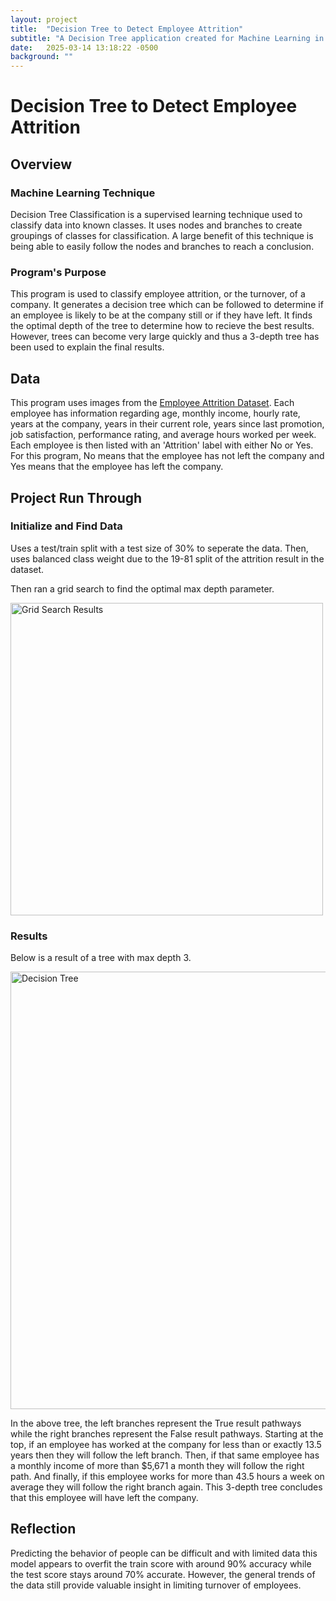 ```yaml
---
layout: project
title:  "Decision Tree to Detect Employee Attrition"
subtitle: "A Decision Tree application created for Machine Learning in Spring 2025."
date:   2025-03-14 13:18:22 -0500
background: ""
---
```


# Decision Tree to Detect Employee Attrition

## Overview
### Machine Learning Technique

Decision Tree Classification is a supervised learning technique used to classify data into known classes. It uses nodes and branches to create groupings of classes for classification. A large benefit of this technique is being able to easily follow the nodes and branches to reach a conclusion. 

### Program's Purpose

This program is used to classify employee attrition, or the turnover, of a company. It generates a decision tree which can be followed to determine if an employee is likely to be at the company still or if they have left. It finds the optimal depth of the tree to determine how to recieve the best results. However, trees can become very large quickly and thus a 3-depth tree has been used to explain the final results.

## Data

This program uses images from the [Employee Attrition Dataset](https://www.kaggle.com/datasets/ziya07/employee-attrition-prediction-dataset). Each employee has information regarding age, monthly income, hourly rate, years at the company, years in their current role, years since last promotion, job satisfaction, performance rating, and average hours worked per week. Each employee is then listed with an 'Attrition' label with either No or Yes. For this program, No means that the employee has not left the company and Yes means that the employee has left the company.

## Project Run Through

### Initialize and Find Data

Uses a test/train split with a test size of 30% to seperate the data. Then, uses balanced class weight due to the 19-81 split of the attrition result in the dataset. 

Then ran a grid search to find the optimal max depth parameter.

<img src="https://github.com/user-attachments/assets/c364dc6f-5e21-4b9a-9937-484e3e25bc9a" alt="Grid Search Results" width="500"/>

### Results

Below is a result of a tree with max depth 3. 

<img src="https://github.com/user-attachments/assets/7a05914c-4ebb-473a-ba0f-b9af172b031a" alt="Decision Tree" width="700"/>

In the above tree, the left branches represent the True result pathways while the right branches represent the False result pathways. Starting at the top, if an employee has worked at the company for less than or exactly 13.5 years then they will follow the left branch. Then, if that same employee has a monthly income of more than $5,671 a month they will follow the right path. And finally, if this employee works for more than 43.5 hours a week on average they will follow the right branch again. This 3-depth tree concludes that this employee will have left the company.

## Reflection

Predicting the behavior of people can be difficult and with limited data this model appears to overfit the train score with around 90% accuracy while the test score stays around 70% accurate. However, the general trends of the data still provide valuable insight in limiting turnover of employees.